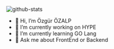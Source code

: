 ![github-stats](https://github-readme-stats.vercel.app/api?username=ozgurozalp&count_private=true&theme=algolia)


- 👋  Hi, I’m Özgür ÖZALP
- 🔭  I’m currently working on HYPE
- 🌱  I’m currently learning GO Lang
- 💬  Ask me about FrontEnd or Backend

